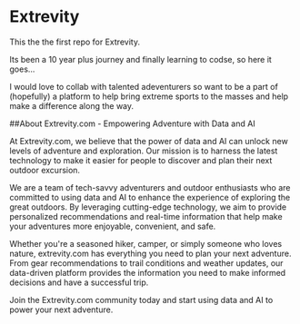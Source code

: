 # Extrevity

This the the first repo for Extrevity. 

Its been a 10 year plus journey and finally learning to codse, so here it goes...

I would love to collab with talented adeventurers so want to be a part of (hopefully) a platform to help bring extreme sports to the masses and help make a difference along the way.

##About Extrevity.com - Empowering Adventure with Data and AI

At Extrevity.com, we believe that the power of data and AI can unlock new levels of adventure and exploration. Our mission is to harness the latest technology to make it easier for people to discover and plan their next outdoor excursion.

We are a team of tech-savvy adventurers and outdoor enthusiasts who are committed to using data and AI to enhance the experience of exploring the great outdoors. By leveraging cutting-edge technology, we aim to provide personalized recommendations and real-time information that help make your adventures more enjoyable, convenient, and safe.

Whether you're a seasoned hiker, camper, or simply someone who loves nature, extrevity.com has everything you need to plan your next adventure. From gear recommendations to trail conditions and weather updates, our data-driven platform provides the information you need to make informed decisions and have a successful trip.

Join the Extrevity.com community today and start using data and AI to power your next adventure. 

